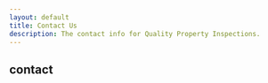 ```yaml
---
layout: default
title: Contact Us
description: The contact info for Quality Property Inspections.
---
```

<div>
   <!--::breadcrumb part start::-->
   <section class="breadcrumb blog_bg">
      <div class="container">
         <div class="row">
            <div class="col-lg-12">
               <div class="breadcrumb_iner">
                  <div class="breadcrumb_iner_item">
                     <h2>contact</h2>
                  </div>
               </div>
            </div>
         </div>
      </div>
   </section>
   <!--::breadcrumb part start::-->

  <!-- ================ contact section start ================= -->
  <section class="contact-section area-padding">
    <div class="container">
      <div class="d-none d-sm-block mb-5 pb-4">
        <div id="map" style="height: 480px;"></div>
        <script>
          function initMap() {
            var rowlandHeights = {lat: 33.970959, lng: -117.896210};
            var map = new google.maps.Map(document.getElementById('map'), {
              center: {lat: 33.970959, lng: -117.896210},
              zoom: 11,
              scrollwheel:  false
            });
            var marker = new google.maps.Marker({
               position: rowlandHeights,
               map: map
            });
          }
          
        </script>
        <script src="https://maps.googleapis.com/maps/api/js?key=AIzaSyABh2lDPSAqKYfXn3JqIBQSFTMH4_WZGDI&callback=initMap"></script>
        
      </div>


      <div class="row">
        <div class="col-12">
          <h2 class="contact-title">Get in Touch</h2>
        </div>
        <!--
        <div class="col-lg-8">
          <form class="form-contact contact_form" action="contact_process.php" method="post" id="contactForm" novalidate="novalidate">
            <div class="row">
              <div class="col-12">
                <div class="form-group">
                    <textarea class="form-control w-100 placeholder hide-on-focus" name="message" id="message" cols="30" rows="9" placeholder="Enter Message"></textarea>
                </div>
              </div>
              <div class="col-sm-6">
                <div class="form-group">
                  <input class="form-control placeholder hide-on-focus" name="name" id="name" type="text" placeholder="Enter your name">
                </div>
              </div>
              <div class="col-sm-6">
                <div class="form-group">
                  <input class="form-control placeholder hide-on-focus" name="email" id="email" type="email" placeholder="Enter email address">
                </div>
              </div>
              <div class="col-12">
                <div class="form-group">
                  <input class="form-control placeholder hide-on-focus" name="subject" id="subject" type="text" placeholder="Enter Subject">
                </div>
              </div>
            </div>
            <div class="form-group mt-3">
              <button type="submit" class="button button-contactForm">Send Message</button>
            </div>
          </form>
        </div>
         -->
        <div class="col-lg-4">
          <div class="media contact-info">
            <span class="contact-info__icon"><i class="ti-home"></i></span>
            <div class="media-body">
              <h3><a href="">Rowland Heights</a></h3>
              <p>California</p>
            </div>
          </div>
          <div class="media contact-info">
            <span class="contact-info__icon"><i class="ti-tablet"></i></span>
            <div class="media-body">
              <h3><a href="tel:6264174216">(626) 417-4216</a></h3>
              <p>Available 24/7</p>
            </div>
          </div>
          <div class="media contact-info">
            <span class="contact-info__icon"><i class="ti-email"></i></span>
            <div class="media-body">
              <h3><a href="mailto:tien830@gmail.com">tien830@gmail.com</a></h3>
              <p>Email us at anytime!</p>
            </div>
          </div>
        </div>
      </div>
    </div>
  </section>
  <!-- ================ contact section end ================= -->

</div>